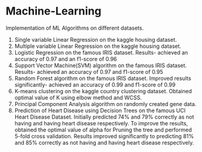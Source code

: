 # Machine-Learning
 Implementation of ML Algorithms on different datasets.
 1) Single variable Linear Regression on the kaggle housing dataset.
 2) Multiple variable Linear Regression on the kaggle housing dataset.
 3) Logistic Regression on the famous IRIS dataset. Results- achieved an accuracy of 0.97 and an f1-score of 0.96
 4) Support Vector Machine(SVM) algorithm on the famous IRIS dataset. Results- achieved an accuracy of 0.97 and f1-score of 0.95
 5) Random Forest algorithm on the famous IRIS dataset. Improved results significantly- achieved an accuracy of 0.99 and f1-score of 0.99
 6) K-means clustering on the kaggle country clustering dataset. Obtained optimal value of K using elbow method and WCSS.
 7) Principal Component Analysis algorithm on randomly created gene data.
 8) Prediction of Heart Disease using Decision Trees on the famous UCI Heart Disease Dataset. Initially predicted 74% and 79% correctly as not having and having heart disease respectively. To improve the results, obtained the optimal value of alpha for Pruning the tree and performed 5-fold cross validation. Results improved significantly to predicting 81% and 85% correctly as not having and having heart disease respectively.  
